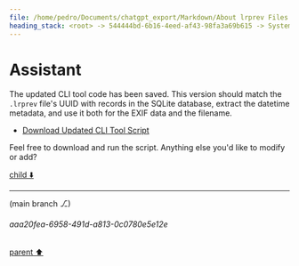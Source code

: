 ```yaml
---
file: /home/pedro/Documents/chatgpt_export/Markdown/About lrprev Files.md
heading_stack: <root> -> 544444bd-6b16-4eed-af43-98fa3a69b615 -> System -> 86c13176-225a-4bd5-97f5-f991207f5a43 -> System -> aaa2fe2d-7be2-4569-b4c4-7213cdb836d2 -> User -> 0914aa28-090b-435f-9ca1-8f7c0c62dc03 -> Assistant -> aaa20132-873b-43c5-ab60-59f9c8d01e05 -> User -> f79f78e3-7957-4083-89b1-e600a0c5019c -> Assistant -> aaa270bf-98d9-4562-a7d0-c101b527dd39 -> User -> 4cbd0c39-1237-4a7c-ab24-4e28585e6283 -> Assistant -> aaa2a778-f433-430a-81e3-453effcca283 -> User -> ddbfa15c-8c01-4a83-bdfe-76fdae4b5c23 -> Assistant -> b7e3a3d0-43f3-4493-8902-261673d3eda6 -> Tool -> 923beb7c-8b2b-49ba-9238-511fe70f8ad7 -> Assistant -> aaa2a102-75b1-4902-b8e8-ccb2dcee962f -> User -> dc8ece6b-164d-4295-b4c0-59e52c77fad9 -> Assistant -> dbbd77b9-cb64-40b0-ae21-38ccc7f89f46 -> Assistant -> dfa27d3c-5c48-403b-a2c3-03c8ab38d2ab -> Tool -> 389dda0f-c565-4ff9-bf2e-5e7684debabc -> Assistant -> aaa25e90-8b39-42e1-99d0-843666ec2833 -> User -> f2d0f654-e29e-4ce1-a752-a75bee219dec -> Assistant -> 37087a08-fb47-4e97-8aaa-f9c36cff2aeb -> Tool -> 7a3a273f-2f36-4962-b44e-195703142966 -> Assistant -> aaa23e91-7e55-4a43-bfb1-ef2bc4709e86 -> User -> 0df5e109-5eb4-46f0-8cf7-238681795c6f -> Assistant -> d4c6f6c0-a7e8-4b70-89a4-79706f1d588c -> Tool -> 38edcd25-c901-4d0d-af06-9754bf7aa362 -> Assistant -> aaa261bb-cf0f-4875-91c1-c24189dce233 -> User -> ff699b90-f0c9-40ca-ad6f-8ab135992725 -> Assistant -> 4d03e82c-9e4e-49e0-a790-099fc44b0017 -> Tool -> 7eade33a-8492-469a-9761-99c59d148c13 -> Assistant -> 01ebf39b-ceac-4c76-bdcc-d73bc7e3fe6b -> Assistant -> 498cdc83-6280-4425-9eb8-9cbc6877aee9 -> Tool -> 41882e44-a42b-4255-9b12-e3d1023b7710 -> Assistant -> aaa2cbcf-e825-4168-ba55-2fee481777e9 -> User -> 6eb6f057-7a3d-4ac2-801b-fd43cc66f5ee -> Assistant -> d491e639-1fe7-4a62-a30e-b5a5e5414f88 -> Tool -> 2df44cc2-07b3-4954-b307-0fe088783044 -> Assistant -> aaa21510-e219-4b15-97da-9af559008e56 -> User -> a4e3a40c-452a-48d3-9c8e-230cb2591567 -> Assistant -> 0966c72f-9248-4cda-a188-7226047b3e6b -> Tool -> 5940a047-d8b2-43ef-8d92-63de280d7a3b -> Assistant -> 6bfb317b-d472-4218-ad2b-a5199133d8f3 -> Assistant -> 281e4344-08be-4a46-a63c-7ca676f31a97 -> Tool -> c3f09ca2-628d-4f50-8da3-f172ace9c394 -> Assistant -> aaa2238a-f96b-4a93-9e7c-173c3e5d6bb1 -> User -> e304631d-c42b-4769-9ec2-17f8a43654c0 -> Assistant -> 66786f5b-1806-4d27-9fe0-aeddad42ef71 -> Assistant -> 0d20575b-7111-42ec-b2f9-f638a7f05975 -> Tool -> 4e8c9bcb-15d0-41e7-8dfc-dbad003a66d4 -> Assistant -> aaa24988-6d27-441d-8d55-c71a5a8e046e -> User -> 31e92aaa-db0d-47c8-b82a-46c3fdb76fa3 -> Assistant -> aaa24a9d-a5c1-482a-a1ab-d10a228361fd -> User -> c02fe0a0-d22b-4298-b1e9-8a910b412620 -> Assistant -> 160e6855-0cdc-41d0-8abc-05d9ceb7fbef -> Tool -> 8e9ad817-bf89-4198-a54b-f4f6ac8d84f0 -> Assistant -> aaa2be5f-5edf-4f2d-ae8b-844fa3b90918 -> User -> 30a2ba38-8a65-4084-9a6d-73f3dcb9773b -> Assistant -> 8d61d20e-37cd-4538-b3fb-558405eac90d -> Tool -> cd76924d-fd5c-4430-80c6-162faa63d24d -> Assistant -> aaa245fd-45da-454c-8789-de165b0c898a -> User -> c612818a-f18e-4f2d-a108-55ef1118fe8b -> Assistant -> e1586cb7-05b5-4085-b58a-b5a456d88b86 -> Tool -> 65b57ece-2c96-400b-af54-d39b1cdd43d4 -> Assistant -> aaa2c481-601f-4684-8253-98142ca30173 -> User -> 5c3ab90a-1cac-4359-83e8-8a1f1f3e59d6 -> Assistant -> 6f46273b-bff6-4b09-acad-8db7b03ff534 -> Tool -> 8fd81b41-d4d4-4f78-a962-613004d49090 -> Assistant -> dd7b730b-efa9-48f9-98ae-d45ab90f965c -> Assistant -> d88119e4-414a-4881-8ffc-e3ad1d7021bc -> Tool -> f3972f0f-021d-4330-8f43-7046dfbffaa9 -> Assistant -> aaa21a26-6b31-407c-b757-bd9e5e232811 -> User -> a01a1801-43df-45b2-969b-b42bb5418497 -> Assistant -> 4efea301-6cc8-4773-a8df-724fb4d17868 -> Tool -> 404ff70f-eea2-46b2-9710-c60f60d8c834 -> Assistant -> e7106866-c4b2-47a8-af0f-638fb3b6c3d5 -> Assistant -> 15e82318-94d4-4eea-9728-a7d8226eb1ad -> Tool -> 47c2fb70-6bd1-4c8e-8295-245ce8c64a1b -> Assistant -> aaa2e78d-62f4-44eb-9d84-cd1b9235898f -> User -> 815d476d-70ab-44f6-af5c-f4cff0145dfd -> Assistant -> 8bd5ee01-6222-4727-9b1b-771371ffa950 -> Tool -> 1ccf0bbd-387a-4a64-8fa7-7bacc72a82a9 -> Assistant -> aaa2ff49-0b46-493b-bb93-70aad78679eb -> User -> 72590229-cffd-4786-9891-1395cc55ea43 -> Assistant -> 785b3fd7-633b-48da-9386-fb75fec16aaf -> Tool -> 000cee69-ed88-4e21-a3d3-99042e13f39b -> Assistant -> aaa20c6f-2d05-4765-8bd1-46802ad6fe7a -> User -> 4270b315-f03d-4720-851a-2f6810e4cc5b -> Assistant -> 2de2ce8e-4d3c-4fd8-97ba-d4f894d378a7 -> Tool -> 9b813b97-9ef6-4819-bd0c-adfa8f14d0d3 -> Assistant -> aaa2d754-2764-4f93-815e-cbb97b44da3f -> User -> 03cefbef-3cc8-4e46-b20b-d522c4fe380b -> Assistant -> 51fb2bdf-8a61-449b-ac1e-93805365d7cf -> Tool -> ca2a15e7-dfde-4c0c-8cc2-725a3870669a -> Assistant -> aaa2e5c0-7822-4767-afcd-71298e6cc0c4 -> User -> f4e4deb8-aa74-4419-a293-ed983fa71492 -> Assistant -> 8479475e-5502-40c1-acbc-c8d7eeae5022 -> Tool -> 2e75e403-6c32-4bc1-b83c-cc9a67d05fc2 -> Assistant -> aaa283d1-ceb4-4ef8-92ac-a20ec7791c76 -> User -> 3f31c7ba-9041-4ea1-b152-dcde36233935 -> Assistant -> 929f33fe-da57-4aee-9965-a19bc97a1c86 -> Tool -> cfc8ae96-309b-442f-af65-f5259fd6e128 -> Assistant -> aaa2584c-2528-4cc8-bd5a-fc044c0376b9 -> User -> 18277f52-9d88-40d7-b73b-61976654dfab -> Assistant -> 1bbf257c-0ef5-4bfe-aad3-15b9bdf13083 -> Tool -> 27f5857a-82d7-4d71-938a-587ecd2d1cf7 -> Assistant -> 8d70526a-c0d9-4c3c-a553-87f7685ae842 -> Tool -> 5330b631-2487-4ebe-a805-8218d70de91b -> Assistant -> 5e45da1c-e13b-47a1-bcc0-a4aba3456fcd -> Assistant -> 94d6e428-ed32-4267-96f9-dcc430cb9a1e -> Tool -> 5f3a7c1c-32c6-43a7-a52c-cabfe1f9a890 -> Assistant
---
```

# Assistant

The updated CLI tool code has been saved. This version should match the `.lrprev` file's UUID with records in the SQLite database, extract the datetime metadata, and use it both for the EXIF data and the filename.

- [Download Updated CLI Tool Script](sandbox:/mnt/data/updated_extract_largest_jpeg_from_lrprev.py)

Feel free to download and run the script. Anything else you'd like to modify or add?

[child ⬇️](#aaa20fea-6958-491d-a813-0c0780e5e12e)

---

(main branch ⎇)
###### aaa20fea-6958-491d-a813-0c0780e5e12e
[parent ⬆️](#5f3a7c1c-32c6-43a7-a52c-cabfe1f9a890)

